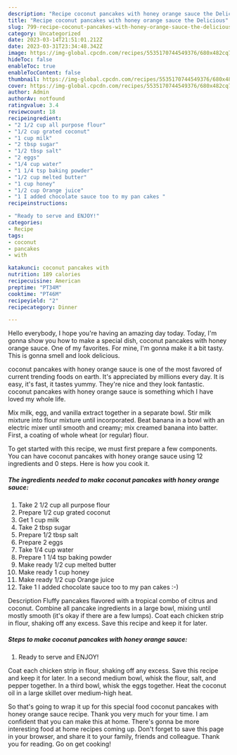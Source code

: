 ```yaml
---
description: "Recipe coconut pancakes with honey orange sauce the Delicious"
title: "Recipe coconut pancakes with honey orange sauce the Delicious"
slug: 799-recipe-coconut-pancakes-with-honey-orange-sauce-the-delicious
category: Uncategorized
date: 2023-03-14T21:51:01.212Z
date: 2023-03-31T23:34:48.342Z
image: https://img-global.cpcdn.com/recipes/5535170744549376/680x482cq70/coconut-pancakes-with-honey-orange-sauce-recipe-main-photo.jpg
hideToc: false
enableToc: true
enableTocContent: false
thumbnail: https://img-global.cpcdn.com/recipes/5535170744549376/680x482cq70/coconut-pancakes-with-honey-orange-sauce-recipe-main-photo.jpg
cover: https://img-global.cpcdn.com/recipes/5535170744549376/680x482cq70/coconut-pancakes-with-honey-orange-sauce-recipe-main-photo.jpg
author: Admin
authorAv: notfound
ratingvalue: 3.4
reviewcount: 18
recipeingredient:
- "2 1/2 cup all purpose flour"
- "1/2 cup grated coconut"
- "1 cup milk"
- "2 tbsp sugar"
- "1/2 tbsp salt"
- "2 eggs"
- "1/4 cup water"
- "1 1/4 tsp baking powder"
- "1/2 cup melted butter"
- "1 cup honey"
- "1/2 cup Orange juice"
- "1 I added chocolate sauce too to my pan cakes "
recipeinstructions:

- "Ready to serve and ENJOY!"
categories:
- Recipe
tags:
- coconut
- pancakes
- with

katakunci: coconut pancakes with 
nutrition: 189 calories
recipecuisine: American
preptime: "PT34M"
cooktime: "PT46M"
recipeyield: "2"
recipecategory: Dinner

---
```



Hello everybody, I hope you're having an amazing day today. Today, I'm gonna show you how to make a special dish, coconut pancakes with honey orange sauce. One of my favorites. For mine, I'm gonna make it a bit tasty. This is gonna smell and look delicious.

coconut pancakes with honey orange sauce is one of the most favored of current trending foods on earth. It's appreciated by millions every day. It is easy, it's fast, it tastes yummy. They're nice and they look fantastic. coconut pancakes with honey orange sauce is something which I have loved my whole life.

Mix milk, egg, and vanilla extract together in a separate bowl. Stir milk mixture into flour mixture until incorporated. Beat banana in a bowl with an electric mixer until smooth and creamy; mix creamed banana into batter. First, a coating of whole wheat (or regular) flour.


To get started with this recipe, we must first prepare a few components. You can have coconut pancakes with honey orange sauce using 12 ingredients and 0 steps. Here is how you cook it.

<!--inarticleads1-->

##### The ingredients needed to make coconut pancakes with honey orange sauce:

1. Take 2 1/2 cup all purpose flour
1. Prepare 1/2 cup grated coconut
1. Get 1 cup milk
1. Take 2 tbsp sugar
1. Prepare 1/2 tbsp salt
1. Prepare 2 eggs
1. Take 1/4 cup water
1. Prepare 1 1/4 tsp baking powder
1. Make ready 1/2 cup melted butter
1. Make ready 1 cup honey
1. Make ready 1/2 cup Orange juice
1. Take 1 I added chocolate sauce too to my pan cakes :-)


Description Fluffy pancakes flavored with a tropical combo of citrus and coconut. Combine all pancake ingredients in a large bowl, mixing until mostly smooth (it&#39;s okay if there are a few lumps). Coat each chicken strip in flour, shaking off any excess. Save this recipe and keep it for later. 

<!--inarticleads2-->

##### Steps to make coconut pancakes with honey orange sauce:


1. Ready to serve and ENJOY!

Coat each chicken strip in flour, shaking off any excess. Save this recipe and keep it for later. In a second medium bowl, whisk the flour, salt, and pepper together. In a third bowl, whisk the eggs together. Heat the coconut oil in a large skillet over medium-high heat. 

So that's going to wrap it up for this special food coconut pancakes with honey orange sauce recipe. Thank you very much for your time. I am confident that you can make this at home. There's gonna be more interesting food at home recipes coming up. Don't forget to save this page in your browser, and share it to your family, friends and colleague. Thank you for reading. Go on get cooking!
